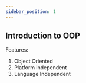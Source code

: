 ```yaml
---
sidebar_position: 1
---
```



## Introduction to OOP
Features:
1. Object Oriented
2. Platform independent
3. Language Independent 


